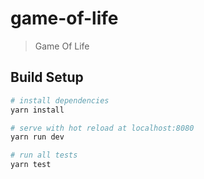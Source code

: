 # game-of-life

> Game Of Life

## Build Setup

``` bash
# install dependencies
yarn install

# serve with hot reload at localhost:8080
yarn run dev

# run all tests
yarn test
```
